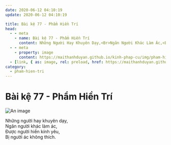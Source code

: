 ```yaml
---
date: 2020-06-12 04:10:19
update: 2020-06-12 04:10:19

title: Bài kệ 77 - Phẩm Hiền Trí
head:
  - - meta
    - name: Bài kệ 77 - Phẩm Hiền Trí
      content: Những Người Hay Khuyên Dạy,<Br>Ngăn Người Khác Làm Ác,<Br>Ðược Người Hiền Kính Yêu,<Br>Bị Người Ác Không Thích.<Br>
  - - meta
    - property: image
      content: https://maithanhduyan.github.io/kinh-phap-cu/img/pham-hien-tri/pham-hien-tri-077.jpg
  - [link, { as: image, rel: preload, href: https://maithanhduyan.github.io/kinh-phap-cu/img/pham-hien-tri/pham-hien-tri-077.jpg }]
category:
  - pham-hien-tri
---
```


# Bài kệ 77 - Phẩm Hiền Trí

![An image](/img/pham-hien-tri/pham-hien-tri-077.jpg)

Những người hay khuyên dạy,<br>Ngăn người khác làm ác,<br>Ðược người hiền kính yêu,<br>Bị người ác không thích.<br>
